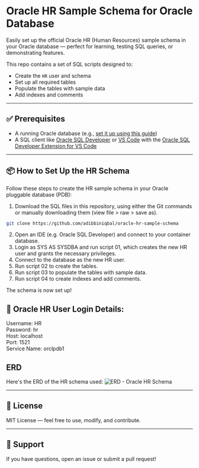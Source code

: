 # Oracle HR Sample Schema for Oracle Database

Easily set up the official Oracle HR (Human Resources) sample schema in your Oracle database — perfect for learning, testing SQL queries, or demonstrating features.

This repo contains a set of SQL scripts designed to:
- Create the `HR` user and schema
- Set up all required tables
- Populate the tables with sample data
- Add indexes and comments

---

## ✅ Prerequisites

- A running Oracle database (e.g., [set it up using this guide](https://github.com/adibbiniqbal/oracle19c-docker-mac-apple-silicon/))
- A SQL client like [Oracle SQL Developer](https://www.oracle.com/database/sqldeveloper/) or [VS Code](https://code.visualstudio.com/) with the [Oracle SQL Developer Extension for VS Code](https://marketplace.visualstudio.com/items?itemName=Oracle.sql-developer)

---

## 📦 How to Set Up the HR Schema

Follow these steps to create the HR sample schema in your Oracle pluggable database (PDB):


1. Download the SQL files in this repository, using either the Git commands or manually downloading them (view file > raw > save as).
```bash
git clone https://github.com/adibbiniqbal/oracle-hr-sample-schema
```
2. Open an IDE (e.g. Oracle SQL Developer) and connect to your container database.
3. Login as SYS AS SYSDBA and run script 01, which creates the new HR user and grants the necessary privileges.
4. Connect to the database as the new HR user.
5. Run script 02 to create the tables.
6. Run script 03 to populate the tables with sample data.
7. Run script 04 to create indexes and add comments.


The schema is now set up!

## 🔐 Oracle HR User Login Details:

Username: HR  
Password: hr  
Host: localhost  
Port: 1521  
Service Name: orclpdb1

## ERD

Here's the ERD of the HR schema used:
![ERD - Oracle HR Schema](https://user-images.githubusercontent.com/9577031/120085247-c9dd5180-c119-11eb-8d06-d8cfd5a1a60f.png)

---

## 📃 License

MIT License — feel free to use, modify, and contribute.

---

## 🙋 Support

If you have questions, open an issue or submit a pull request!
